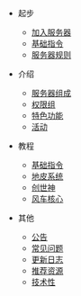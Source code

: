 * 起步
  * [加入服务器](/start/join.md)
  * [基础指令](/start/commands.md)
  * [服务器规则](/start/rules.md)

* 介绍
  * [服务器组成](/info/servers.md)
  * [权限组](/info/perms.md)
  * [特色功能](/info/features.md)
  * [活动](/info/activities.md)

* 教程
  * [基础指令](/tutorial/cmi.md)
  * [地皮系统](/tutorial/plots.md)
  * [创世神](/tutorial/worldedit.md)
  * [风车核心](/tutorial/windmilltowncore.md)
 
* 其他
  * [公告](/other/announcement.md)
  * [常见问题](/other/problems.md)
  * [更新日志](/other/updates.md)
  * [推荐资源](/other/resources.md)
  * [技术性](/other/techniques.md)